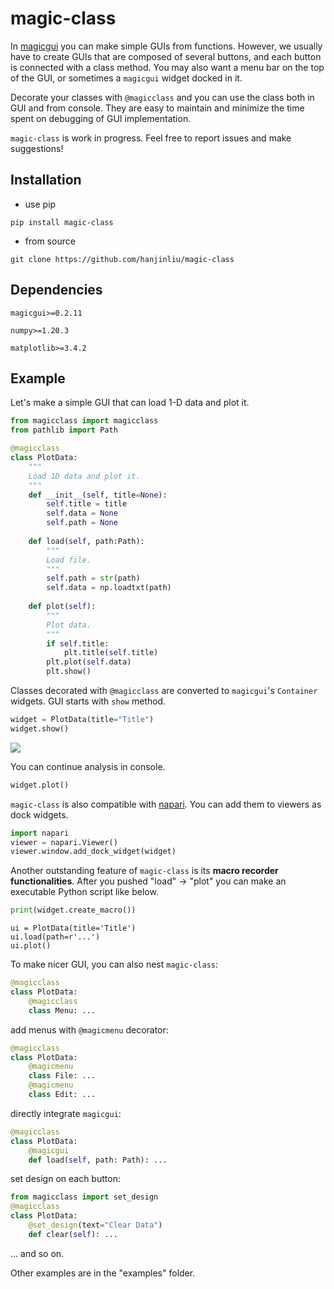 # magic-class

In [magicgui](https://github.com/napari/magicgui) you can make simple GUIs from functions. However, we usually have to create GUIs that are composed of several buttons, and each button is connected with a class method. You may also want a menu bar on the top of the GUI, or sometimes a `magicgui` widget docked in it.

Decorate your classes with `@magicclass` and you can use the class both in GUI and from console. They are easy to maintain and minimize the time spent on debugging of GUI implementation.

`magic-class` is work in progress. Feel free to report issues and make suggestions!

## Installation

- use pip

```
pip install magic-class
```

- from source
```
git clone https://github.com/hanjinliu/magic-class
```

## Dependencies

`magicgui>=0.2.11`

`numpy>=1.20.3`

`matplotlib>=3.4.2`

## Example

Let's make a simple GUI that can load 1-D data and plot it.

```python
from magicclass import magicclass
from pathlib import Path

@magicclass
class PlotData:
    """
    Load 1D data and plot it.
    """
    def __init__(self, title=None):
        self.title = title
        self.data = None
        self.path = None
        
    def load(self, path:Path):
        """
        Load file.
        """
        self.path = str(path)
        self.data = np.loadtxt(path)
        
    def plot(self):
        """
        Plot data.
        """
        if self.title:
            plt.title(self.title)
        plt.plot(self.data)
        plt.show()
```

Classes decorated with `@magicclass` are converted to `magicgui`'s `Container` widgets. GUI starts with `show` method.

```python
widget = PlotData(title="Title")
widget.show()
```

![](Figs/img.png)

You can continue analysis in console.

```python
widget.plot()
```

`magic-class` is also compatible with [napari](https://github.com/napari/napari). You can add them to viewers as dock widgets.

```python
import napari
viewer = napari.Viewer()
viewer.window.add_dock_widget(widget)
```

Another outstanding feature of `magic-class` is its **macro recorder functionalities**. After you pushed "load" &rarr; "plot" you can make an executable Python script like below.

```python
print(widget.create_macro())
```

```
ui = PlotData(title='Title')
ui.load(path=r'...')
ui.plot()
```

To make nicer GUI, you can also nest `magic-class`:

```python
@magicclass
class PlotData:
    @magicclass
    class Menu: ...
```

add menus with `@magicmenu` decorator:

```python
@magicclass
class PlotData:
    @magicmenu
    class File: ...
    @magicmenu
    class Edit: ...
```

directly integrate `magicgui`:

```python
@magicclass
class PlotData:
    @magicgui
    def load(self, path: Path): ...
```

set design on each button:

```python
from magicclass import set_design
@magicclass
class PlotData:
    @set_design(text="Clear Data")
    def clear(self): ...
```

... and so on.

Other examples are in the "examples" folder.